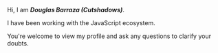 Hi, I am ***Douglas Barraza (Cutshadows)***.

I have been working with the JavaScript ecosystem.

You're welcome to view my profile and ask any questions to clarify your doubts.



